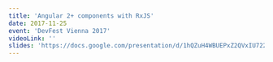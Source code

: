 ```yaml
---
title: 'Angular 2+ components with RxJS'
date: 2017-11-25
event: 'DevFest Vienna 2017'
videoLink: ''
slides: 'https://docs.google.com/presentation/d/1hQZuH4WBUEPxZ2QVxIU722XESJ3XOkjEjjwB9gTmZeA/edit?usp=sharing'
---
```


